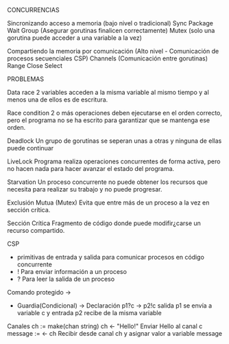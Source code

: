 CONCURRENCIAS

Sincronizando acceso a memoria
(bajo nivel o tradicional)
    Sync Package
        Wait Group (Asegurar gorutinas finalicen correctamente)
        Mutex (solo una gorutina puede acceder a una variable a la vez)

Compartiendo la memoria por comunicación
(Alto nivel - Comunicación de procesos secuenciales CSP)
    Channels (Comunicación entre gorutinas)
        Range
        Close
        Select

PROBLEMAS

Data race
2 variables acceden a la misma variable al mismo tiempo y al menos una de ellos es de escritura.

Race condition
2 o más operaciones deben ejecutarse en el orden correcto, pero el programa no se ha escrito para garantizar que se mantenga ese orden.

Deadlock
Un grupo de gorutinas se seperan unas a otras y ninguna de ellas puede continuar

LiveLock
Programa realiza operaciones concurrentes de forma activa, pero no hacen nada para hacer avanzar el estado del programa.

Starvation
Un proceso concurrente no puede obtener los recursos que necesita para realizar su trabajo y no puede progresar.


Exclusión Mutua (Mutex)
Evita que entre más de un proceso a la vez en sección crítica.

Sección Crítica
Fragmento de código donde puede modifir¿carse un recurso compartido.


CSP
- primitivas de entrada y salida para comunicar procesos en código concurrente
- ! Para enviar información a un proceso
- ? Para leer la salida de un proceso

Comando protegido ->
- Guardia(Condicional) -> Declaración
p1?c -> p2!c salida p1 se envía a variable c y entrada p2 recibe de la misma variable

Canales
ch := make(chan string)
ch <- "Hello!"  Enviar Hello al canal c
message := <- ch Recibir desde canal ch y asignar valor a variable message